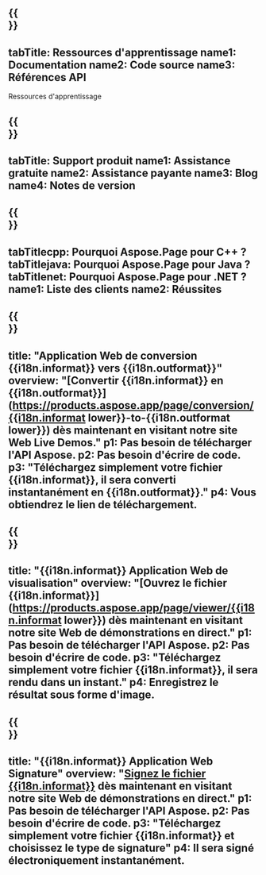 ﻿---
translation: true
deploy: false
---

{{<section learningresources>}}
---
tabTitle: Ressources d'apprentissage
name1: Documentation
name2: Code source
name3: Références API
---

Ressources d'apprentissage

{{<section support>}}
---
tabTitle: Support produit
name1: Assistance gratuite
name2: Assistance payante
name3: Blog
name4: Notes de version
---

{{<section why>}}
---
tabTitlecpp: Pourquoi Aspose.Page pour C++ ?
tabTitlejava: Pourquoi Aspose.Page pour Java ?
tabTitlenet: Pourquoi Aspose.Page pour .NET ?
name1: Liste des clients
name2: Réussites
---

{{<section widgetbackup>}}
---
title: "Application Web de conversion {{i18n.informat}} vers {{i18n.outformat}}"
overview: "[Convertir {{i18n.informat}} en {{i18n.outformat}}](https://products.aspose.app/page/conversion/{{i18n.informat lower}}-to-{{i18n.outformat lower}}) dès maintenant en visitant notre site Web Live Demos."
p1: Pas besoin de télécharger l'API Aspose.
p2: Pas besoin d'écrire de code.
p3: "Téléchargez simplement votre fichier {{i18n.informat}}, il sera converti instantanément en {{i18n.outformat}}."
p4: Vous obtiendrez le lien de téléchargement.
---

{{<section widgetbackupview>}}
---
title: "{{i18n.informat}} Application Web de visualisation"
overview: "[Ouvrez le fichier {{i18n.informat}}](https://products.aspose.app/page/viewer/{{i18n.informat lower}}) dès maintenant en visitant notre site Web de démonstrations en direct."
p1: Pas besoin de télécharger l'API Aspose.
p2: Pas besoin d'écrire de code.
p3: "Téléchargez simplement votre fichier {{i18n.informat}}, il sera rendu dans un instant."
p4: Enregistrez le résultat sous forme d'image.
---

{{<section widgetbackupsign>}}
---
title: "{{i18n.informat}} Application Web Signature"
overview: "[Signez le fichier {{i18n.informat}}](https://products.aspose.app/page/signature/xps) dès maintenant en visitant notre site Web de démonstrations en direct."
p1: Pas besoin de télécharger l'API Aspose.
p2: Pas besoin d'écrire de code.
p3: "Téléchargez simplement votre fichier {{i18n.informat}} et choisissez le type de signature"
p4: Il sera signé électroniquement instantanément.
---